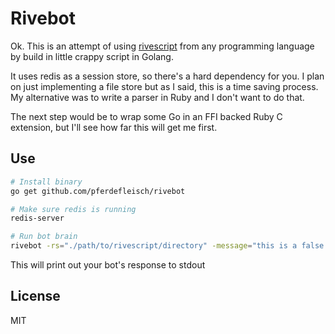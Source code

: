 # Rivebot

Ok. This is an attempt of using [rivescript](https://www.rivescript.com/) from any programming language by build in little crappy script in Golang.

It uses redis as a session store, so there's a hard dependency for you. I plan on just implementing a file store but as I said, this is a time saving process. My alternative was to write a parser in Ruby and I don't want to do that.

The next step would be to wrap some Go in an FFI backed Ruby C extension, but I'll see how far this will get me first.

## Use

```bash
# Install binary
go get github.com/pferdefleisch/rivebot

# Make sure redis is running
redis-server

# Run bot brain
rivebot -rs="./path/to/rivescript/directory" -message="this is a false statement" -session="12346"
```

This will print out your bot's response to stdout

## License

MIT
